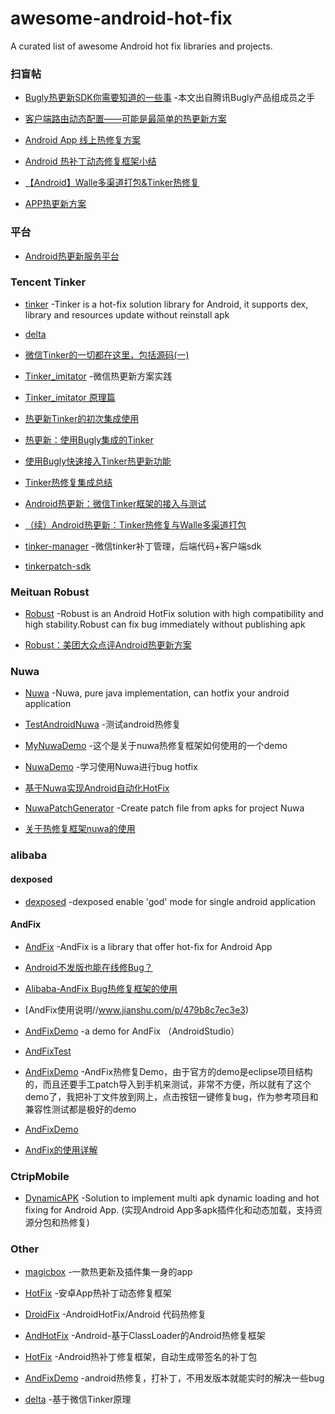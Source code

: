 # awesome-android-hot-fix
A curated list of awesome Android hot fix libraries and projects.

### 扫盲帖
- [Bugly热更新SDK你需要知道的一些事](http://www.jianshu.com/p/2d0f70e30111) -本文出自腾讯Bugly产品组成员之手

- [客户端路由动态配置——可能是最简单的热更新方案](http://www.sixwolf.net/blog/2016/12/02/%E7%83%AD%E6%9B%B4%E6%96%B0%E6%96%B9%E6%A1%88%E4%B9%8B%E8%B7%AF%E7%94%B1%E5%8A%A8%E6%80%81%E9%85%8D%E7%BD%AE/)

- [Android App 线上热修复方案](http://lirenlong.github.io/hotfix)

- [Android 热补丁动态修复框架小结](http://blog.csdn.net/lmj623565791/article/details/49883661)

- [【Android】Walle多渠道打包&Tinker热修复](http://www.jianshu.com/p/0ba717f7385f)

- [APP热更新方案](http://www.cnblogs.com/Creator/p/7007694.html)

### 平台
- [Android热更新服务平台](http://tinkerpatch.com/)

### Tencent Tinker
- [tinker](https://github.com/Tencent/tinker) -Tinker is a hot-fix solution library for Android, it supports dex, library and resources update without reinstall apk

- [delta](https://github.com/byteam/delta)

- [微信Tinker的一切都在这里，包括源码(一)](https://mp.weixin.qq.com/s?__biz=MzAwNDY1ODY2OQ==&mid=2649286384&idx=1&sn=f1aff31d6a567674759be476bcd12549&scene=0#rd)

- [Tinker_imitator](https://github.com/zzz40500/Tinker_imitator) -微信热更新方案实践

- [Tinker_imitator 原理篇](https://mp.weixin.qq.com/s?__biz=MzIwOTQ1MjAwMg==&mid=2247483679&idx=1&sn=9cee70fa2484844ff0332d2b0fbe27a5&scene=4#wechat_redirect)

- [热更新Tinker的初次集成使用](http://blog.csdn.net/androidmsky/article/details/54135465)

- [热更新：使用Bugly集成的Tinker](http://www.jianshu.com/p/fed9b2cddafe)

- [使用Bugly快速接入Tinker热更新功能](https://juejin.im/post/584a70feac502e00691c4a07)

- [Tinker热修复集成总结](http://www.jianshu.com/p/194c9d89b227)

- [Android热更新：微信Tinker框架的接入与测试](http://www.jianshu.com/p/aadcf2ea69a6)

- [（续）Android热更新：Tinker热修复与Walle多渠道打包](http://www.jianshu.com/p/18ed910e7b03)

- [tinker-manager](https://github.com/baidao/tinker-manager) -微信tinker补丁管理，后端代码+客户端sdk

- [tinkerpatch-sdk](https://github.com/TinkerPatch/tinkerpatch-sdk)

### Meituan Robust
- [Robust](https://github.com/Meituan-Dianping/Robust) -Robust is an Android HotFix solution with high compatibility and high stability.Robust can fix bug immediately without publishing apk

- [Robust：美团大众点评Android热更新方案](https://mp.weixin.qq.com/s?__biz=MzA3ODg4MDk0Ng==&mid=2651112741&idx=1&sn=1f9f5bbef591d8d4f08f4143a4e473f6#rd)

### Nuwa
- [Nuwa](https://github.com/jasonross/Nuwa) -Nuwa, pure java implementation, can hotfix your android application

- [TestAndroidNuwa](https://github.com/lifengsofts/TestAndroidNuwa) -测试android热修复

- [MyNuwaDemo](https://github.com/frankandroid/MyNuwaDemo) -这个是关于nuwa热修复框架如何使用的一个demo

- [NuwaDemo](https://github.com/supengchao/NuwaDemo) -学习使用Nuwa进行bug hotfix

- [基于Nuwa实现Android自动化HotFix](http://archmages.github.io/2015/12/29/Nuwa-HotFix/)

- [NuwaPatchGenerator](https://github.com/withparadox2/NuwaPatchGenerator) -Create patch file from apks for project Nuwa

- [关于热修复框架nuwa的使用](http://blog.csdn.net/frank_andriod/article/details/51385221)

### alibaba
#### dexposed
- [dexposed](https://github.com/alibaba/dexposed) -dexposed enable 'god' mode for single android application

#### AndFix
- [AndFix](https://github.com/alibaba/AndFix) -AndFix is a library that offer hot-fix for Android App

- [Android不发版也能在线修Bug？](http://blog.csdn.net/yzzst/article/details/48465031)

- [Alibaba-AndFix Bug热修复框架的使用](http://blog.csdn.net/qxs965266509/article/details/49802429)

- [AndFix使用说明//www.jianshu.com/p/479b8c7ec3e3)

- [AndFixDemo](https://github.com/AlanCheen/AndFixDemo) -a demo for AndFix （AndroidStudio）

- [AndFixTest](https://github.com/wukaide/AndFixTest)

- [AndFixDemo](https://github.com/wangrunxiang/AndFixDemo) -AndFix热修复Demo，由于官方的demo是eclipse项目结构的，而且还要手工patch导入到手机来测试，非常不方便，所以就有了这个demo了，我把补丁文件放到网上，点击按钮一键修复bug，作为参考项目和兼容性测试都是极好的demo

- [AndFixDemo](https://github.com/jin870132/AndFixDemo)

- [AndFix的使用详解](http://www.jianshu.com/p/18ea46e823a3)

### CtripMobile
- [DynamicAPK](https://github.com/CtripMobile/DynamicAPK) -Solution to implement multi apk dynamic loading and hot fixing for Android App. (实现Android App多apk插件化和动态加载，支持资源分包和热修复)

### Other
- [magicbox](https://github.com/georgeyang1024/magicbox) -一款热更新及插件集一身的app

- [HotFix](https://github.com/dodola/HotFix) -安卓App热补丁动态修复框架

- [DroidFix](https://github.com/bunnyblue/DroidFix) -AndroidHotFix/Android 代码热修复

- [AndHotFix](https://github.com/coolspan/AndHotFix) -Android-基于ClassLoader的Android热修复框架

- [HotFix](https://github.com/AItsuki/HotFix) -Android热补丁修复框架，自动生成带签名的补丁包

- [AndFixDemo](https://github.com/qiushi123/AndFixDemo) -android热修复，打补丁，不用发版本就能实时的解决一些bug

- [delta](https://github.com/byteam/delta) -基于微信Tinker原理
